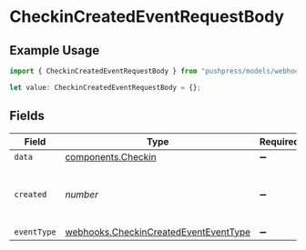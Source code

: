 # CheckinCreatedEventRequestBody

## Example Usage

```typescript
import { CheckinCreatedEventRequestBody } from "pushpress/models/webhooks";

let value: CheckinCreatedEventRequestBody = {};
```

## Fields

| Field                                                                                          | Type                                                                                           | Required                                                                                       | Description                                                                                    |
| ---------------------------------------------------------------------------------------------- | ---------------------------------------------------------------------------------------------- | ---------------------------------------------------------------------------------------------- | ---------------------------------------------------------------------------------------------- |
| `data`                                                                                         | [components.Checkin](../../models/components/checkin.md)                                       | :heavy_minus_sign:                                                                             | N/A                                                                                            |
| `created`                                                                                      | *number*                                                                                       | :heavy_minus_sign:                                                                             | Unix timestamp of the creation event                                                           |
| `eventType`                                                                                    | [webhooks.CheckinCreatedEventEventType](../../models/webhooks/checkincreatedeventeventtype.md) | :heavy_minus_sign:                                                                             | N/A                                                                                            |